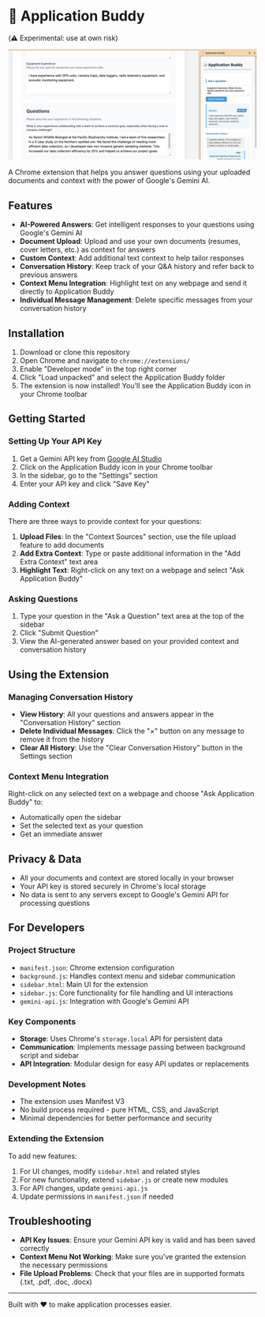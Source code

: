 # 📝 Application Buddy
(⚠️ Experimental: use at own risk)

![Application Buddy](application_buddy.png)

A Chrome extension that helps you answer questions using your uploaded documents and context with the power of Google's Gemini AI.

## Features

- **AI-Powered Answers**: Get intelligent responses to your questions using Google's Gemini AI
- **Document Upload**: Upload and use your own documents (resumes, cover letters, etc.) as context for answers
- **Custom Context**: Add additional text context to help tailor responses
- **Conversation History**: Keep track of your Q&A history and refer back to previous answers
- **Context Menu Integration**: Highlight text on any webpage and send it directly to Application Buddy
- **Individual Message Management**: Delete specific messages from your conversation history

## Installation

1. Download or clone this repository
2. Open Chrome and navigate to `chrome://extensions/`
3. Enable "Developer mode" in the top right corner
4. Click "Load unpacked" and select the Application Buddy folder
5. The extension is now installed! You'll see the Application Buddy icon in your Chrome toolbar

## Getting Started

### Setting Up Your API Key

1. Get a Gemini API key from [Google AI Studio](https://ai.google.dev/)
2. Click on the Application Buddy icon in your Chrome toolbar
3. In the sidebar, go to the "Settings" section
4. Enter your API key and click "Save Key"

### Adding Context

There are three ways to provide context for your questions:

1. **Upload Files**: In the "Context Sources" section, use the file upload feature to add documents
2. **Add Extra Context**: Type or paste additional information in the "Add Extra Context" text area
3. **Highlight Text**: Right-click on any text on a webpage and select "Ask Application Buddy"

### Asking Questions

1. Type your question in the "Ask a Question" text area at the top of the sidebar
2. Click "Submit Question"
3. View the AI-generated answer based on your provided context and conversation history

## Using the Extension

### Managing Conversation History

- **View History**: All your questions and answers appear in the "Conversation History" section
- **Delete Individual Messages**: Click the "×" button on any message to remove it from the history
- **Clear All History**: Use the "Clear Conversation History" button in the Settings section

### Context Menu Integration

Right-click on any selected text on a webpage and choose "Ask Application Buddy" to:
- Automatically open the sidebar
- Set the selected text as your question
- Get an immediate answer

## Privacy & Data

- All your documents and context are stored locally in your browser
- Your API key is stored securely in Chrome's local storage
- No data is sent to any servers except to Google's Gemini API for processing questions

## For Developers

### Project Structure

- `manifest.json`: Chrome extension configuration
- `background.js`: Handles context menu and sidebar communication
- `sidebar.html`: Main UI for the extension
- `sidebar.js`: Core functionality for file handling and UI interactions
- `gemini-api.js`: Integration with Google's Gemini API

### Key Components

- **Storage**: Uses Chrome's `storage.local` API for persistent data
- **Communication**: Implements message passing between background script and sidebar
- **API Integration**: Modular design for easy API updates or replacements

### Development Notes

- The extension uses Manifest V3
- No build process required - pure HTML, CSS, and JavaScript
- Minimal dependencies for better performance and security

### Extending the Extension

To add new features:
1. For UI changes, modify `sidebar.html` and related styles
2. For new functionality, extend `sidebar.js` or create new modules
3. For API changes, update `gemini-api.js`
4. Update permissions in `manifest.json` if needed

## Troubleshooting

- **API Key Issues**: Ensure your Gemini API key is valid and has been saved correctly
- **Context Menu Not Working**: Make sure you've granted the extension the necessary permissions
- **File Upload Problems**: Check that your files are in supported formats (.txt, .pdf, .doc, .docx)

---

Built with ❤️ to make application processes easier.
